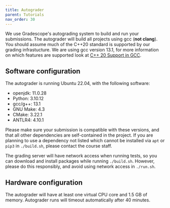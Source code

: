 ```yaml
---
title: Autograder
parent: Tutorials
nav_order: 30
---
```


We use Gradescope's autograding system to build and run your submissions. The autograder will build all projects using gcc (**not clang**). You should assume much of the C++20 standard is supported by our grading infrastucture. We are using gcc version 13.1, for more information on which features are supported look at [C++ 20 Support in GCC](https://gcc.gnu.org/projects/cxx-status.html#cxx20).

## Software configuration

The autograder is running Ubuntu 22.04, with the following software:
- openjdk: 11.0.28
- Python: 3.10.12
- gcc/g++: 13.1
- GNU Make: 4.3
- CMake: 3.22.1
- ANTLR4: 4.10.1

Please make sure your submission is compatible with these versions, and that all other dependencies are self-contained in the project. If you are planning to use a dependency not listed which cannot be installed via `apt` or `pip3` in `./build.sh`, please contact the course staff.

The grading server will have network access when running tests, so you can download and install packages while running `./build.sh`. However, please do this responsibly, and avoid using network access in `./run.sh`.

## Hardware configuration

The autograder will have at least one virtual CPU core and 1.5 GB of memory. Autograder runs will timeout automatically after 40 minutes.
